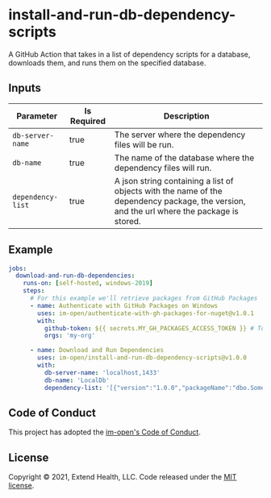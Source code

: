 # install-and-run-db-dependency-scripts

A GitHub Action that takes in a list of dependency scripts for a database, downloads them, and runs them on the specified database.
 
    

## Inputs
| Parameter         | Is Required | Description           |
| ----------------- | ----------- | --------------------- |
| `db-server-name`  | true        | The server where the dependency files will be run. |
| `db-name`         | true        | The name of the database where the dependency files will run. |
| `dependency-list` | true        | A json string containing a list of objects with the name of the dependency package, the version, and the url where the package is stored. |

## Example

```yml
jobs:
  download-and-run-db-dependencies:
    runs-on: [self-hosted, windows-2019]
    steps:
      # For this example we'll retrieve packages from GitHub Packages 
      - name: Authenticate with GitHub Packages on Windows
        uses: im-open/authenticate-with-gh-packages-for-nuget@v1.0.1
        with:
          github-token: ${{ secrets.MY_GH_PACKAGES_ACCESS_TOKEN }} # Token has read:packages scope and is authorized for each of the orgs
          orgs: 'my-org'

      - name: Download and Run Dependencies
        uses: im-open/install-and-run-db-dependency-scripts@v1.0.0
        with:
          db-server-name: 'localhost,1433'
          db-name: 'LocalDb'
          dependency-list: '[{"version":"1.0.0","packageName":"dbo.Something","nugetUrl":"https://nuget.pkg.github.com/my-org/my-repo/dbo.Something.nupkg"},{"version":"1.2.0","packageName":"dbo.SomeOtherThing","nugetUrl":"https://nuget.pkg.github.com/my-org/my-repo/dbo.SomeOtherThing.nupkg"}]'
```


## Code of Conduct

This project has adopted the [im-open's Code of Conduct](https://github.com/im-open/.github/blob/master/CODE_OF_CONDUCT.md).

## License

Copyright &copy; 2021, Extend Health, LLC. Code released under the [MIT license](LICENSE).
